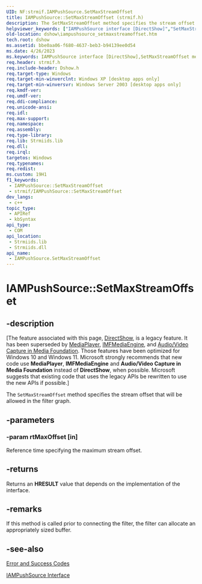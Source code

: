 ```yaml
---
UID: NF:strmif.IAMPushSource.SetMaxStreamOffset
title: IAMPushSource::SetMaxStreamOffset (strmif.h)
description: The SetMaxStreamOffset method specifies the stream offset that will be allowed in the filter graph.
helpviewer_keywords: ["IAMPushSource interface [DirectShow]","SetMaxStreamOffset method","IAMPushSource.SetMaxStreamOffset","IAMPushSource::SetMaxStreamOffset","IAMPushSourceSetMaxStreamOffset","SetMaxStreamOffset","SetMaxStreamOffset method [DirectShow]","SetMaxStreamOffset method [DirectShow]","IAMPushSource interface","dshow.iampushsource_setmaxstreamoffset","strmif/IAMPushSource::SetMaxStreamOffset"]
old-location: dshow\iampushsource_setmaxstreamoffset.htm
tech.root: dshow
ms.assetid: bbe0aa06-f680-4637-beb3-b94139ee0d54
ms.date: 4/26/2023
ms.keywords: IAMPushSource interface [DirectShow],SetMaxStreamOffset method, IAMPushSource.SetMaxStreamOffset, IAMPushSource::SetMaxStreamOffset, IAMPushSourceSetMaxStreamOffset, SetMaxStreamOffset, SetMaxStreamOffset method [DirectShow], SetMaxStreamOffset method [DirectShow],IAMPushSource interface, dshow.iampushsource_setmaxstreamoffset, strmif/IAMPushSource::SetMaxStreamOffset
req.header: strmif.h
req.include-header: Dshow.h
req.target-type: Windows
req.target-min-winverclnt: Windows XP [desktop apps only]
req.target-min-winversvr: Windows Server 2003 [desktop apps only]
req.kmdf-ver: 
req.umdf-ver: 
req.ddi-compliance: 
req.unicode-ansi: 
req.idl: 
req.max-support: 
req.namespace: 
req.assembly: 
req.type-library: 
req.lib: Strmiids.lib
req.dll: 
req.irql: 
targetos: Windows
req.typenames: 
req.redist: 
ms.custom: 19H1
f1_keywords:
 - IAMPushSource::SetMaxStreamOffset
 - strmif/IAMPushSource::SetMaxStreamOffset
dev_langs:
 - c++
topic_type:
 - APIRef
 - kbSyntax
api_type:
 - COM
api_location:
 - Strmiids.lib
 - Strmiids.dll
api_name:
 - IAMPushSource.SetMaxStreamOffset
---
```


# IAMPushSource::SetMaxStreamOffset


## -description

\[The feature associated with this page, [DirectShow](/windows/win32/directshow/directshow), is a legacy feature. It has been superseded by [MediaPlayer](/uwp/api/Windows.Media.Playback.MediaPlayer), [IMFMediaEngine](/windows/win32/api/mfmediaengine/nn-mfmediaengine-imfmediaengine), and [Audio/Video Capture in Media Foundation](windows/win32/medfound/audio-video-capture-in-media-foundation). Those features have been optimized for Windows 10 and Windows 11. Microsoft strongly recommends that new code use **MediaPlayer**, **IMFMediaEngine** and **Audio/Video Capture in Media Foundation** instead of **DirectShow**, when possible. Microsoft suggests that existing code that uses the legacy APIs be rewritten to use the new APIs if possible.\]

The <code>SetMaxStreamOffset</code> method specifies the stream offset that will be allowed in the filter graph.

## -parameters

### -param rtMaxOffset [in]

Reference time specifying the maximum stream offset.

## -returns

Returns an <b>HRESULT</b> value that depends on the implementation of the interface.

## -remarks

If this method is called prior to connecting the filter, the filter can allocate an appropriately sized buffer.

## -see-also

<a href="/windows/desktop/DirectShow/error-and-success-codes">Error and Success Codes</a>



<a href="/windows/desktop/api/strmif/nn-strmif-iampushsource">IAMPushSource Interface</a>